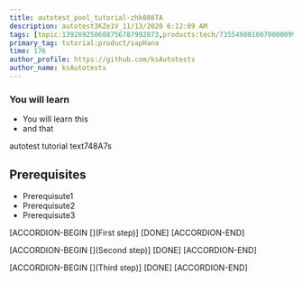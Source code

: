 ```yaml
---
title: autotest_pool_tutorial-zhk086TA
description: autotest3KZe1V_11/13/2020 6:12:09 AM
tags: [topic:139269250608756787992873,products:tech/73554900100700000996,tutorial:experience/advanced]
primary_tag: tutorial:product/sapHana
time: 176
author_profile: https://github.com/ksAutotests
author_name: ksAutotests
---
```

### You will learn
- You will learn this
- and that

autotest tutorial text748A7s

## Prerequisites
- Prerequisute1
- Prerequisute2
- Prerequisute3

[ACCORDION-BEGIN [](First step)]
[DONE]
[ACCORDION-END]

[ACCORDION-BEGIN [](Second step)]
[DONE]
[ACCORDION-END]

[ACCORDION-BEGIN [](Third step)]
[DONE]
[ACCORDION-END]

